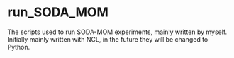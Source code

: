 # run_SODA_MOM
The scripts used to run SODA-MOM experiments, mainly written by myself.
Initially mainly written with NCL, in the future they will be changed to Python.
